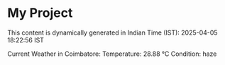 # My Project

This content is dynamically generated in Indian Time (IST): 2025-04-05 18:22:56 IST


Current Weather in Coimbatore:
Temperature: 28.88 °C
Condition: haze

